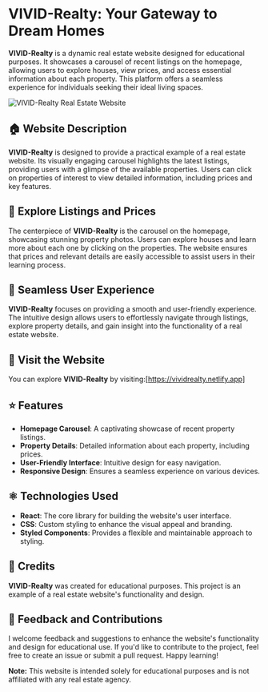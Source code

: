# VIVID-Realty: Your Gateway to Dream Homes

**VIVID-Realty** is a dynamic real estate website designed for educational purposes. It showcases a carousel of recent listings on the homepage, allowing users to explore houses, view prices, and access essential information about each property. This platform offers a seamless experience for individuals seeking their ideal living spaces.

![VIVID-Realty Real Estate Website](vivid-realty-screenshot.png)

## 🏠 Website Description

**VIVID-Realty** is designed to provide a practical example of a real estate website. Its visually engaging carousel highlights the latest listings, providing users with a glimpse of the available properties. Users can click on properties of interest to view detailed information, including prices and key features.

## 🏡 Explore Listings and Prices

The centerpiece of **VIVID-Realty** is the carousel on the homepage, showcasing stunning property photos. Users can explore houses and learn more about each one by clicking on the properties. The website ensures that prices and relevant details are easily accessible to assist users in their learning process.

## 💼 Seamless User Experience

**VIVID-Realty** focuses on providing a smooth and user-friendly experience. The intuitive design allows users to effortlessly navigate through listings, explore property details, and gain insight into the functionality of a real estate website.

## 🚀 Visit the Website

You can explore **VIVID-Realty** by visiting:[https://vividrealty.netlify.app]

## ⭐ Features

- **Homepage Carousel**: A captivating showcase of recent property listings.
- **Property Details**: Detailed information about each property, including prices.
- **User-Friendly Interface**: Intuitive design for easy navigation.
- **Responsive Design**: Ensures a seamless experience on various devices.

## ⚛️ Technologies Used

- **React**: The core library for building the website's user interface.
- **CSS**: Custom styling to enhance the visual appeal and branding.
- **Styled Components**: Provides a flexible and maintainable approach to styling.

## 🌟 Credits

**VIVID-Realty** was created for educational purposes. This project is  an example of a real estate website's functionality and design.

## 📝 Feedback and Contributions

I welcome feedback and suggestions to enhance the website's functionality and design for educational use. If you'd like to contribute to the project, feel free to create an issue or submit a pull request. Happy learning!

**Note:** This website is intended solely for educational purposes and is not affiliated with any real estate agency.

